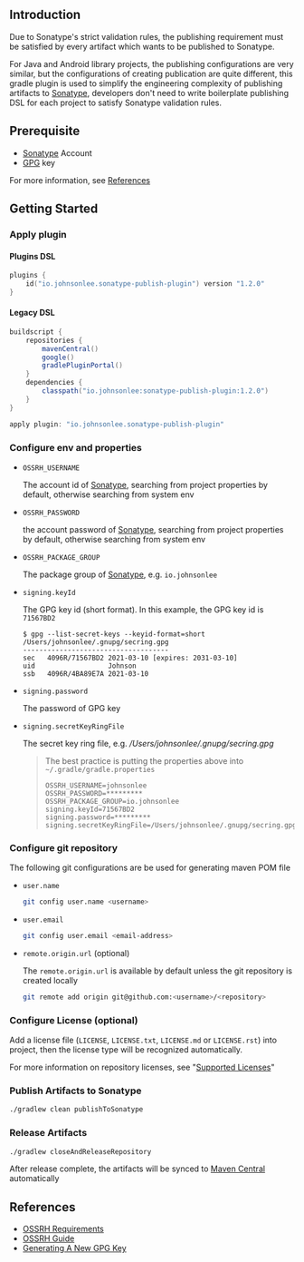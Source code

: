## Introduction

Due to Sonatype's strict validation rules, the publishing requirement must be satisfied by every artifact which wants to be published to Sonatype.

For Java and Android library projects, the publishing configurations are very similar, but the configurations of creating publication are quite different, this gradle plugin is used to simplify the engineering complexity of publishing artifacts to [Sonatype](https://oss.sonatype.org/), developers don't need to write boilerplate publishing DSL for each project to satisfy Sonatype validation rules.

## Prerequisite

* [Sonatype](https://oss.sonatype.org/) Account
* [GPG](https://gnupg.org/) key

For more information, see [References](#references)

## Getting Started

### Apply plugin

#### Plugins DSL

```kotlin
plugins {
    id("io.johnsonlee.sonatype-publish-plugin") version "1.2.0"
}
```

#### Legacy DSL

```groovy
buildscript {
    repositories {
        mavenCentral()
        google()
        gradlePluginPortal()
    }
    dependencies {
        classpath("io.johnsonlee:sonatype-publish-plugin:1.2.0")
    }
}

apply plugin: "io.johnsonlee.sonatype-publish-plugin"
```

### Configure env and properties

* `OSSRH_USERNAME`

    The account id of [Sonatype](https://oss.sonatype.org/), searching from project properties by default, otherwise searching from system env
    
* `OSSRH_PASSWORD`

    the account password of [Sonatype](https://oss.sonatype.org/), searching from project properties by default, otherwise searching from system env
    
* `OSSRH_PACKAGE_GROUP`

    The package group of [Sonatype](https://oss.sonatype.org/), e.g. `io.johnsonlee`
    
* `signing.keyId`

    The GPG key id (short format). In this example, the GPG key id is `71567BD2`
    
    ```
    $ gpg --list-secret-keys --keyid-format=short
    /Users/johnsonlee/.gnupg/secring.gpg
    ------------------------------------
    sec   4096R/71567BD2 2021-03-10 [expires: 2031-03-10]
    uid                  Johnson
    ssb   4096R/4BA89E7A 2021-03-10
    ```

* `signing.password`

    The password of GPG key

* `signing.secretKeyRingFile`

    The secret key ring file, e.g. */Users/johnsonlee/.gnupg/secring.gpg*
    
    > The best practice is putting the properties above into `~/.gradle/gradle.properties` 
    > 
    > ```properties
    > OSSRH_USERNAME=johnsonlee
    > OSSRH_PASSWORD=*********
    > OSSRH_PACKAGE_GROUP=io.johnsonlee
    > signing.keyId=71567BD2
    > signing.password=*********
    > signing.secretKeyRingFile=/Users/johnsonlee/.gnupg/secring.gpg
    > ```
        
### Configure git repository

The following git configurations are be used for generating maven POM file

* `user.name`

    ```bash
    git config user.name <username>
    ```
  
* `user.email`

    ```bash
    git config user.email <email-address>
    ```
  
* `remote.origin.url` (optional)

    The `remote.origin.url`  is available by default unless the git repository is created locally
    
    ```bash
    git remote add origin git@github.com:<username>/<repository>
    ```

### Configure License (optional)

Add a license file (`LICENSE`, `LICENSE.txt`, `LICENSE.md` or `LICENSE.rst`) into project, then the license type will be recognized automatically.

For more information on repository licenses, see "[Supported Licenses](https://docs.github.com/en/repositories/managing-your-repositorys-settings-and-features/customizing-your-repository/licensing-a-repository#searching-github-by-license-type)"

### Publish Artifacts to Sonatype

```bash
./gradlew clean publishToSonatype
```
   
### Release Artifacts

```bash
./gradlew closeAndReleaseRepository
```

After release complete, the artifacts will be synced to [Maven Central](https://mvnrepository.com/repos/central) automatically

## References

- [OSSRH Requirements](https://central.sonatype.org/publish/requirements/)
- [OSSRH Guide](https://central.sonatype.org/publish/publish-guide/)
- [Generating A New GPG Key](https://docs.github.com/en/authentication/managing-commit-signature-verification/generating-a-new-gpg-key)
